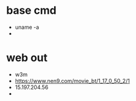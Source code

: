 # base cmd
- uname -a
- 
# web out
- w3m
- https://www.nen9.com/movie_bt/1_17_0_50_2/1
- 15.197.204.56
- 
